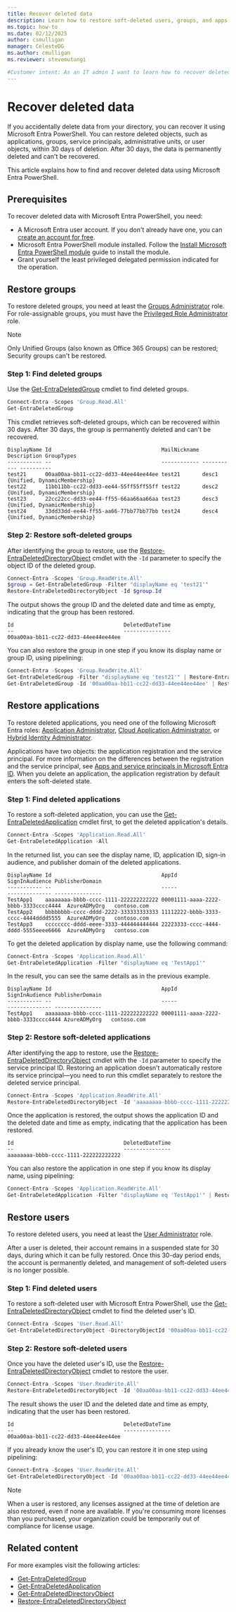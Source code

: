```yaml
---
title: Recover deleted data
description: Learn how to restore soft-deleted users, groups, and apps with Microsoft Entra PowerShell. Learn cmdlets, steps, and pipelining solutions for one-step data recovery.
ms.topic: how-to
ms.date: 02/12/2025
author: csmulligan
manager: CelesteDG
ms.author: cmulligan
ms.reviewer: stevemutungi

#Customer intent: As an IT admin I want to learn how to recover deleted data in Microsoft Entra PowerShell so that I can restore deleted objects in my organization.
---
```


# Recover deleted data

If you accidentally delete data from your directory, you can recover it using Microsoft Entra PowerShell. You can restore deleted objects, such as applications, groups, service principals, administrative units, or user objects, within 30 days of deletion. After 30 days, the data is permanently deleted and can't be recovered.

This article explains how to find and recover deleted data using Microsoft Entra PowerShell.

## Prerequisites

To recover deleted data with Microsoft Entra PowerShell, you need:

- A Microsoft Entra user account. If you don't already have one, you can [create an account for free](https://azure.microsoft.com/free/?WT.mc_id=A261C142F).
- Microsoft Entra PowerShell module installed. Follow the [Install Microsoft Entra PowerShell module](installation.md) guide to install the module.
- Grant yourself the least privileged delegated permission indicated for the operation.

## Restore groups

To restore deleted groups, you need at least the [Groups Administrator](/entra/identity/role-based-access-control/permissions-reference?toc=/powershell/entra-powershell/toc.json&bc=/powershell/entra-powershell/breadcrumb/toc.json#groups-administrator) role. For role-assignable groups, you must have the [Privileged Role Administrator](/entra/identity/role-based-access-control/permissions-reference?toc=/powershell/entra-powershell/toc.json&bc=/powershell/entra-powershell/breadcrumb/toc.json#privileged-role-administrator) role.

> [!NOTE]
> Only Unified Groups (also known as Office 365 Groups) can be restored; Security groups can't be restored.

### Step 1: Find deleted groups

Use the [Get-EntraDeletedGroup](/powershell/module/microsoft.entra/get-entradeletedgroup) cmdlet to find deleted groups.

```powershell
Connect-Entra -Scopes 'Group.Read.All'
Get-EntraDeletedGroup
```

This cmdlet retrieves soft-deleted groups, which can be recovered within 30 days. After 30 days, the group is permanently deleted and can't be recovered.

```Output
DisplayName Id                                   MailNickname Description GroupTypes
----------- --                                   ------------ ----------- ----------
test21      00aa00aa-bb11-cc22-dd33-44ee44ee44ee test21       desc1       {Unified, DynamicMembership}
test22      11bb11bb-cc22-dd33-ee44-55ff55ff55ff test22       desc2       {Unified, DynamicMembership}
test23      22cc22cc-dd33-ee44-ff55-66aa66aa66aa test23       desc3       {Unified, DynamicMembership}
test24      33dd33dd-ee44-ff55-aa66-77bb77bb77bb test24       desc4       {Unified, DynamicMembership}
```

### Step 2: Restore soft-deleted groups

After identifying the group to restore, use the [Restore-EntraDeletedDirectoryObject](/powershell/module/microsoft.entra/restore-entradeleteddirectoryobject) cmdlet with the `-Id` parameter to specify the object ID of the deleted group.

```powershell
Connect-Entra -Scopes 'Group.ReadWrite.All' 
$group = Get-EntraDeletedGroup -Filter "displayName eq 'test21'"
Restore-EntraDeletedDirectoryObject -Id $group.Id
```

The output shows the group ID and the deleted date and time as empty, indicating that the group has been restored.
```Output
Id                                   DeletedDateTime
--                                   ---------------
00aa00aa-bb11-cc22-dd33-44ee44ee44ee
```

You can also restore the group in one step if you know its display name or group ID, using pipelining:

```powershell
Connect-Entra -Scopes 'Group.ReadWrite.All' 
Get-EntraDeletedGroup -Filter "displayName eq 'test21'" | Restore-EntraDeletedDirectoryObject #if you know the display name
Get-EntraDeletedGroup -Id '00aa00aa-bb11-cc22-dd33-44ee44ee44ee' | Restore-EntraDeletedDirectoryObject #if you know the group ID
```

## Restore applications

To restore deleted applications, you need one of the following Microsoft Entra roles: [Application Administrator](/entra/identity/role-based-access-control/permissions-reference?toc=/powershell/entra-powershell/toc.json&bc=/powershell/entra-powershell/breadcrumb/toc.json#application-administrator), [Cloud Application Administrator](/entra/identity/role-based-access-control/permissions-reference?toc=/powershell/entra-powershell/toc.json&bc=/powershell/entra-powershell/breadcrumb/toc.json#cloud-application-administrator), or [Hybrid Identity Administrator](/entra/identity/role-based-access-control/permissions-reference?toc=/powershell/entra-powershell/toc.json&bc=/powershell/entra-powershell/breadcrumb/toc.json#hybrid-identity-administrator).

Applications have two objects: the application registration and the service principal. For more information on the differences between the registration and the service principal, see [Apps and service principals in Microsoft Entra ID](/entra/identity-platform/app-objects-and-service-principals).
When you delete an application, the application registration by default enters the soft-deleted state.

### Step 1: Find deleted applications

To restore a soft-deleted application, you can use the [Get-EntraDeletedApplication](/powershell/module/microsoft.entra/get-entradeletedapplication) cmdlet first, to get the deleted application's details.

```powershell
Connect-Entra -Scopes 'Application.Read.All'
Get-EntraDeletedApplication -All
```

In the returned list, you can see the display name, ID, application ID, sign-in audience, and publisher domain of the deleted applications.

```Output
DisplayName Id                                   AppId                                 SignInAudience PublisherDomain
----------- --                                   -----                                 -------------- ---------------
TestApp1    aaaaaaaa-bbbb-cccc-1111-222222222222 00001111-aaaa-2222-bbbb-3333cccc4444  AzureADMyOrg   contoso.com
TestApp2    bbbbbbbb-cccc-dddd-2222-333333333333 11112222-bbbb-3333-cccc-4444dddd5555  AzureADMyOrg   contoso.com
TestApp3    cccccccc-dddd-eeee-3333-444444444444 22223333-cccc-4444-dddd-5555eeee6666  AzureADMyOrg   contoso.com
```

To get the deleted application by display name, use the following command:

```powershell
Connect-Entra -Scopes 'Application.Read.All'
Get-EntraDeletedApplication -Filter "displayName eq 'TestApp1'"
```

In the result, you can see the same details as in the previous example.

```Output
DisplayName Id                                   AppId                                SignInAudience PublisherDomain
----------- --                                   -----                                -------------- ---------------
TestApp1    aaaaaaaa-bbbb-cccc-1111-222222222222 00001111-aaaa-2222-bbbb-3333cccc4444 AzureADMyOrg   contoso.com
```

### Step 2: Restore soft-deleted applications

After identifying the app to restore, use the [Restore-EntraDeletedDirectoryObject](/powershell/module/microsoft.entra/restore-entradeleteddirectoryobject) cmdlet with the `-Id` parameter to specify the service principal ID. Restoring an application doesn’t automatically restore its service principal—you need to run this cmdlet separately to restore the deleted service principal.

```powershell
Connect-Entra -Scopes 'Application.ReadWrite.All' 
Restore-EntraDeletedDirectoryObject -Id 'aaaaaaaa-bbbb-cccc-1111-222222222222'
```

Once the application is restored, the output shows the application ID and the deleted date and time as empty, indicating that the application has been restored.
```Output
Id                                   DeletedDateTime
--                                   ---------------
aaaaaaaa-bbbb-cccc-1111-222222222222
```

You can also restore the application in one step if you know its display name, using pipelining:

```powershell
Connect-Entra -Scopes 'Application.ReadWrite.All' 
Get-EntraDeletedApplication -Filter "displayName eq 'TestApp1'" | Restore-EntraDeletedDirectoryObject
```

## Restore users

To restore deleted users, you need at least the [User Administrator](/entra/identity/role-based-access-control/permissions-reference?toc=/powershell/entra-powershell/toc.json&bc=/powershell/entra-powershell/breadcrumb/toc.json#user-administrator) role.

After a user is deleted, their account remains in a suspended state for 30 days, during which it can be fully restored. Once this 30-day period ends, the account is permanently deleted, and management of soft-deleted users is no longer possible.

### Step 1: Find deleted users

To restore a soft-deleted user with Microsoft Entra PowerShell, use the [Get-EntraDeletedDirectoryObject](/powershell/module/microsoft.entra/get-entradeleteddirectoryobject) cmdlet to find the deleted user's ID.

```powershell
Connect-Entra -Scopes 'User.Read.All'
Get-EntraDeletedDirectoryObject -DirectoryObjectId '00aa00aa-bb11-cc22-dd33-44ee44ee44ee'
```

### Step 2: Restore soft-deleted users

Once you have the deleted user's ID,  use the [Restore-EntraDeletedDirectoryObject](/powershell/module/microsoft.entra/restore-entradeleteddirectoryobject) cmdlet to restore the user.

```powershell
Connect-Entra -Scopes 'User.ReadWrite.All'
Restore-EntraDeletedDirectoryObject -Id '00aa00aa-bb11-cc22-dd33-44ee44ee44ee' 
```

The result shows the user ID and the deleted date and time as empty, indicating that the user has been restored.
```Output
Id                                   DeletedDateTime
--                                   ---------------
00aa00aa-bb11-cc22-dd33-44ee44ee44ee
```

If you already know the user's ID, you can restore it in one step using pipelining:

```powershell
Connect-Entra -Scopes 'User.ReadWrite.All'
Get-EntraDeletedDirectoryObject -Id '00aa00aa-bb11-cc22-dd33-44ee44ee44ee' | Restore-EntraDeletedDirectoryObject
```

> [!NOTE]
> When a user is restored, any licenses assigned at the time of deletion are also restored, even if none are available. If you're consuming more licenses than you purchased, your organization could be temporarily out of compliance for license usage.

## Related content

For more examples visit the following articles:

- [Get-EntraDeletedGroup](/powershell/module/microsoft.entra/get-entradeletedgroup?)
- [Get-EntraDeletedApplication](/powershell/module/microsoft.entra/get-entradeletedapplication)
- [Get-EntraDeletedDirectoryObject](/powershell/module/microsoft.entra/get-entradeleteddirectoryobject?)
- [Restore-EntraDeletedDirectoryObject](/powershell/module/microsoft.entra/restore-entradeleteddirectoryobject)
